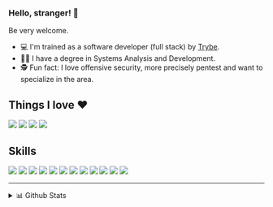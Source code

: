 ### Hello, stranger! 👋

Be very welcome.

- :computer: I'm trained as a software developer (full stack) by [Trybe](https://github.com/tryber).
- :man_student: I have a degree in Systems Analysis and Development.
- 🕵️ Fun fact: I love offensive security, more precisely pentest and want to specialize in the area.

## Things I love :heart:

![](https://badges.aleen42.com/src/hacker.svg)
![](https://shields.io/badge/editor-vi-black?logo=vim&style=plastic)
![](https://img.shields.io/badge/low-programming-blue)
![](https://img.shields.io/badge/lang-assembly-black)

## Skills

![](https://badges.aleen42.com/src/npm.svg)
![](https://badges.aleen42.com/src/jest_1.svg)
![](https://badges.aleen42.com/src/eslint.svg)
![](https://badges.aleen42.com/src/docker.svg)
![](https://badges.aleen42.com/src/slack.svg)
![](https://badges.aleen42.com/src/github.svg)
![](https://badges.aleen42.com/src/node.svg)
![](https://badges.aleen42.com/src/javascript.svg)
![](https://badges.aleen42.com/src/python.svg)
![](https://badges.aleen42.com/src/react.svg)
![](https://badges.aleen42.com/src/react-router.svg)
![](https://badges.aleen42.com/src/redux.svg)

********
<details>
  <summary>📊 Github Stats</summary>
  <br />
  <p align="center"> <img src="https://github-readme-stats.vercel.app/api?username=jhonatavbrg&show_icons=true&theme=gotham" alt="Joel's Stats" /> 

</details>
